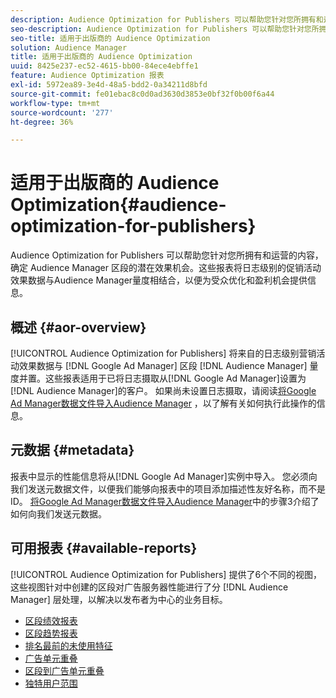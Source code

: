 ```yaml
---
description: Audience Optimization for Publishers 可以帮助您针对您所拥有和运营的内容，确定 Audience Manager 区段的潜在效果机会。这些报表将日志级别的促销活动效果数据与Audience Manager量度相结合，以便为受众优化和盈利机会提供信息。
seo-description: Audience Optimization for Publishers 可以帮助您针对您所拥有和运营的内容，确定 Audience Manager 区段的潜在效果机会。这些报表将日志级别的促销活动效果数据与Audience Manager量度相结合，以便为受众优化和盈利机会提供信息。
seo-title: 适用于出版商的 Audience Optimization
solution: Audience Manager
title: 适用于出版商的 Audience Optimization
uuid: 8425e237-ec52-4615-bb00-84ece4ebffe1
feature: Audience Optimization 报表
exl-id: 5972ea89-3e4d-48a5-bdd2-0a34211d8bfd
source-git-commit: fe01ebac8c0d0ad3630d3853e0bf32f0b00f6a44
workflow-type: tm+mt
source-wordcount: '277'
ht-degree: 36%

---
```


# 适用于出版商的 Audience Optimization{#audience-optimization-for-publishers}

Audience Optimization for Publishers 可以帮助您针对您所拥有和运营的内容，确定 Audience Manager 区段的潜在效果机会。这些报表将日志级别的促销活动效果数据与Audience Manager量度相结合，以便为受众优化和盈利机会提供信息。

## 概述 {#aor-overview}

[!UICONTROL Audience Optimization for Publishers] 将来自的日志级别营销活动效果数据与 [!DNL Google Ad Manager] 区段 [!DNL Audience Manager] 量度并置。这些报表适用于已将日志摄取从[!DNL Google Ad Manager]设置为[!DNL Audience Manager]的客户。 如果尚未设置日志摄取，请阅读[将Google Ad Manager数据文件导入Audience Manager](import-dfp.md) ，以了解有关如何执行此操作的信息。

## 元数据 {#metadata}

报表中显示的性能信息将从[!DNL Google Ad Manager]实例中导入。 您必须向我们发送元数据文件，以便我们能够向报表中的项目添加描述性友好名称，而不是ID。 [将Google Ad Manager数据文件导入Audience Manager](../../../reporting/audience-optimization-reports/aor-publishers/import-dfp.md)中的步骤3介绍了如何向我们发送元数据。

## 可用报表 {#available-reports}

[!UICONTROL Audience Optimization for Publishers] 提供了6个不同的视图，这些视图针对中创建的区段对广告服务器性能进行了分 [!DNL Audience Manager] 层处理，以解决以发布者为中心的业务目标。

+ [区段绩效报表](publisher-segment-performance.md)
+ [区段趋势报表](publisher-segment-trends.md)
+ [排名最前的未使用特征](publisher-top-unused-traits.md)
+ [广告单元重叠](publisher-ad-unit-overlap.md)
+ [区段到广告单元重叠](publisher-segment-ad-unit-overlap.md)
+ [独特用户范围](publisher-unique-reach.md)
